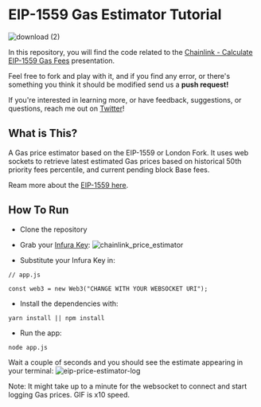 # EIP-1559 Gas Estimator Tutorial

![download (2)](https://user-images.githubusercontent.com/72762629/142850513-7b686b52-41a8-4826-9bf7-1975e4b1d1cd.jpg)

In this repository, you will find the code related to the [Chainlink - Calculate EIP-1559 Gas Fees](https://docs.google.com/presentation/d/1Pdn-rhNGf1_y9A59KWEpWSmCDZzP5eOfj0zE2oEdPXc/edit?usp=sharing) presentation.

Feel free to fork and play with it, and if you find any error, or there's something you think it should be modified send us a **push request!**

If you're interested in learning more, or have feedback, suggestions, or questions, reach me out on [Twitter](https://twitter.com/VittoStack)!

## What is This?

A Gas price estimator based on the EIP-1559 or London Fork. It uses web sockets to retrieve latest estimated Gas prices based on historical 50th priority fees percentile, and current pending block Base fees.

Ream more about the [EIP-1559 here](https://github.com/ethereum/EIPs/blob/master/EIPS/eip-1559.md).

## How To Run

* Clone the repository
* Grab your [Infura Key](https://infura.io/):
![chainlink_price_estimator](https://user-images.githubusercontent.com/72762629/142849126-baeda97b-daba-4268-8b77-adb35b459acb.gif)

* Substitute your Infura Key in:

```
// app.js

const web3 = new Web3("CHANGE WITH YOUR WEBSOCKET URI");

```
* Install the dependencies with:
```
yarn install || npm install
```
* Run the app:
```
node app.js
```
Wait a couple of seconds and you should see the estimate appearing in your terminal:
![eip-price-estimator-log](https://user-images.githubusercontent.com/72762629/142851249-b7806b13-fcf0-47fe-ab3e-8d490bba4f3a.gif)

Note: It might take up to a minute for the websocket to connect and start logging Gas prices. GIF is x10 speed.


